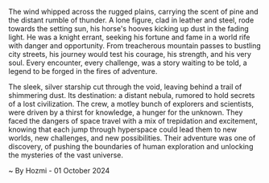 
The wind whipped across the rugged plains, carrying the scent of pine and the distant rumble of thunder. A lone figure, clad in leather and steel, rode towards the setting sun, his horse's hooves kicking up dust in the fading light. He was a knight errant, seeking his fortune and fame in a world rife with danger and opportunity. From treacherous mountain passes to bustling city streets, his journey would test his courage, his strength, and his very soul. Every encounter, every challenge, was a story waiting to be told, a legend to be forged in the fires of adventure. 

The sleek, silver starship cut through the void, leaving behind a trail of shimmering dust. Its destination: a distant nebula, rumored to hold secrets of a lost civilization. The crew, a motley bunch of explorers and scientists, were driven by a thirst for knowledge, a hunger for the unknown. They faced the dangers of space travel with a mix of trepidation and excitement, knowing that each jump through hyperspace could lead them to new worlds, new challenges, and new possibilities. Their adventure was one of discovery, of pushing the boundaries of human exploration and unlocking the mysteries of the vast universe. 

~ By Hozmi - 01 October 2024
